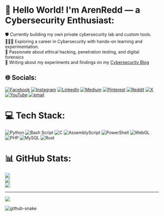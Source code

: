 # 👋 Hello World! I'm ArenRedd — a Cybersecurity Enthusiast:
🛡️ Currently building my own private cybersecurity lab and custom tools.<br>👨🏼‍🎓 Exploring a career in Cybersecurity with hands-on learning and experimentation.<br>🧠 Passionate about ethical hacking, penetration testing, and digital forensics <br>📝 Writing about my experiments and findings on my [Cybersecurity Blog](https://arenredd.github.io)  

## 🌐 Socials:
[![Facebook](https://img.shields.io/badge/Facebook-%231877F2.svg?logo=Facebook&logoColor=white)](https://facebook.com/arenredd) [![Instagram](https://img.shields.io/badge/Instagram-%23E4405F.svg?logo=Instagram&logoColor=white)](https://instagram.com/arenredd) [![LinkedIn](https://img.shields.io/badge/LinkedIn-%230077B5.svg?logo=linkedin&logoColor=white)](https://linkedin.www.linkedin.com/in/anandram-mohan) [![Medium](https://img.shields.io/badge/Medium-12100E?logo=medium&logoColor=white)](https://medium.com/@arenredd) [![Pinterest](https://img.shields.io/badge/Pinterest-%23E60023.svg?logo=Pinterest&logoColor=white)](https://pinterest.com/arenredd) [![Reddit](https://img.shields.io/badge/Reddit-%23FF4500.svg?logo=Reddit&logoColor=white)](https://reddit.com/user/arenredd) [![X](https://img.shields.io/badge/X-black.svg?logo=X&logoColor=white)](https://x.com/arenredd) [![YouTube](https://img.shields.io/badge/YouTube-%23FF0000.svg?logo=YouTube&logoColor=white)](https://youtube.com/@arenredd) [![email](https://img.shields.io/badge/Email-D14836?logo=gmail&logoColor=white)](mailto:arenredd@gmail.com) 

# 💻 Tech Stack:
![Python](https://img.shields.io/badge/python-3670A0?style=for-the-badge&logo=python&logoColor=ffdd54) ![Bash Script](https://img.shields.io/badge/bash_script-%23121011.svg?style=for-the-badge&logo=gnu-bash&logoColor=white) ![C](https://img.shields.io/badge/c-%2300599C.svg?style=for-the-badge&logo=c&logoColor=white) ![AssemblyScript](https://img.shields.io/badge/assembly%20script-%23000000.svg?style=for-the-badge&logo=assemblyscript&logoColor=white) ![PowerShell](https://img.shields.io/badge/PowerShell-%235391FE.svg?style=for-the-badge&logo=powershell&logoColor=white) ![WebGL](https://img.shields.io/badge/WebGL-990000?logo=webgl&logoColor=white&style=for-the-badge) ![PHP](https://img.shields.io/badge/php-%23777BB4.svg?style=for-the-badge&logo=php&logoColor=white) ![MySQL](https://img.shields.io/badge/mysql-4479A1.svg?style=for-the-badge&logo=mysql&logoColor=white) ![Rust](https://img.shields.io/badge/rust-%23000000.svg?style=for-the-badge&logo=rust&logoColor=white)
# 📊 GitHub Stats:
![](https://github-readme-stats.vercel.app/api?username=arenredd&theme=dark&hide_border=false&include_all_commits=true&count_private=true)<br/>
![](https://nirzak-streak-stats.vercel.app/?user=arenredd&theme=dark&hide_border=false)<br/>
![](https://github-readme-stats.vercel.app/api/top-langs/?username=arenredd&theme=dark&hide_border=false&include_all_commits=true&count_private=true&layout=compact)

---
[![](https://visitcount.itsvg.in/api?id=arenredd&icon=0&color=0)](https://visitcount.itsvg.in)

<!-- Proudly created with GPRM ( https://gprm.itsvg.in ) -->
<picture>
  <source media="(prefers-color-scheme: dark)" srcset="https://raw.githubusercontent.com/tobiasmeyhoefer/tobiasmeyhoefer/output/github-snake-dark.svg" />
  <source media="(prefers-color-scheme: light)" srcset="https://raw.githubusercontent.com/tobiasmeyhoefer/tobiasmeyhoefer/output/github-snake.svg" />
  <img alt="github-snake" src="https://raw.githubusercontent.com/tobiasmeyhoefer/tobiasmeyhoefer/output/github-snake.svg" />
</picture>
